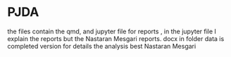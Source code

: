 # PJDA
the files contain the qmd, and jupyter file for reports , 
in the jupyter file I explain the reports but the Nastaran Mesgari reports. docx in folder data is completed version for details the analysis 
best 
Nastaran Mesgari 